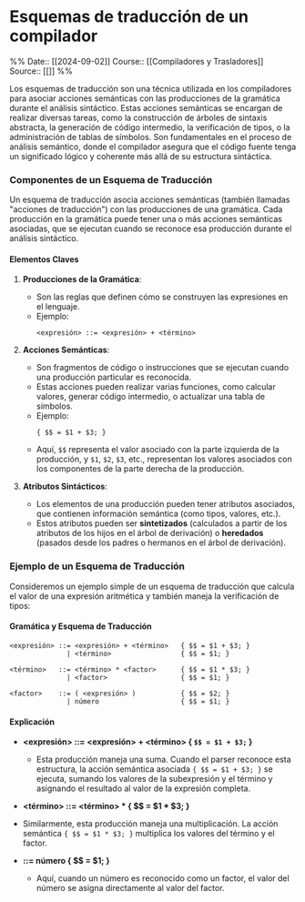 # Esquemas de traducción de un compilador

%%
Date:: [[2024-09-02]]
Course:: [[Compiladores y Trasladores]]
Source:: [[]]
%%


Los esquemas de traducción son una técnica utilizada en los compiladores para asociar acciones semánticas con las producciones de la gramática durante el análisis sintáctico. Estas acciones semánticas se encargan de realizar diversas tareas, como la construcción de árboles de sintaxis abstracta, la generación de código intermedio, la verificación de tipos, o la administración de tablas de símbolos. Son fundamentales en el proceso de análisis semántico, donde el compilador asegura que el código fuente tenga un significado lógico y coherente más allá de su estructura sintáctica.

### Componentes de un Esquema de Traducción

Un esquema de traducción asocia acciones semánticas (también llamadas "acciones de traducción") con las producciones de una gramática. Cada producción en la gramática puede tener una o más acciones semánticas asociadas, que se ejecutan cuando se reconoce esa producción durante el análisis sintáctico.

#### Elementos Claves

1. **Producciones de la Gramática**:
   - Son las reglas que definen cómo se construyen las expresiones en el lenguaje.
   - Ejemplo: 
     ```
     <expresión> ::= <expresión> + <término>
     ```

2. **Acciones Semánticas**:
   - Son fragmentos de código o instrucciones que se ejecutan cuando una producción particular es reconocida.
   - Estas acciones pueden realizar varias funciones, como calcular valores, generar código intermedio, o actualizar una tabla de símbolos.
   - Ejemplo:
     ``` 
     { $$ = $1 + $3; }
     ```
   - Aquí, `$$` representa el valor asociado con la parte izquierda de la producción, y `$1`, `$2`, `$3`, etc., representan los valores asociados con los componentes de la parte derecha de la producción.

3. **Atributos Sintácticos**:
   - Los elementos de una producción pueden tener atributos asociados, que contienen información semántica (como tipos, valores, etc.).
   - Estos atributos pueden ser **sintetizados** (calculados a partir de los atributos de los hijos en el árbol de derivación) o **heredados** (pasados desde los padres o hermanos en el árbol de derivación).

### Ejemplo de un Esquema de Traducción

Consideremos un ejemplo simple de un esquema de traducción que calcula el valor de una expresión aritmética y también maneja la verificación de tipos:

#### Gramática y Esquema de Traducción

```bnf
<expresión> ::= <expresión> + <término>   { $$ = $1 + $3; }
              | <término>                 { $$ = $1; }

<término>   ::= <término> * <factor>      { $$ = $1 * $3; }
              | <factor>                  { $$ = $1; }

<factor>    ::= ( <expresión> )           { $$ = $2; }
              | número                    { $$ = $1; }
```

#### Explicación

- **<expresión> ::= <expresión> + <término> { `$$ = $1 + $3;` }**
  - Esta producción maneja una suma. Cuando el parser reconoce esta estructura, la acción semántica asociada `{ $$ = $1 + $3; }` se ejecuta, sumando los valores de la subexpresión y el término y asignando el resultado al valor de la expresión completa.
- **<término> ::= <término> * <factor> { $$ = $1 * $3; }**
- Similarmente, esta producción maneja una multiplicación. La acción semántica `{ $$ = $1 * $3; }` multiplica los valores del término y el factor.

- **<factor> ::= número { $$ = $1; }**
  - Aquí, cuando un número es reconocido como un factor, el valor del número se asigna directamente al valor del factor.

